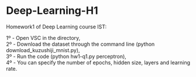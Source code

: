 # Deep-Learning-H1
Homework1 of Deep Learning course IST:

1º - Open VSC in the directory, <br />
2º - Download the dataset through the command line (python download_kuzushiji_mnist.py), <br />
3º - Run the code (python hw1-q1.py perceptron), <br />
4º - You can specify the number of epochs, hidden size, layers and learning rate.
